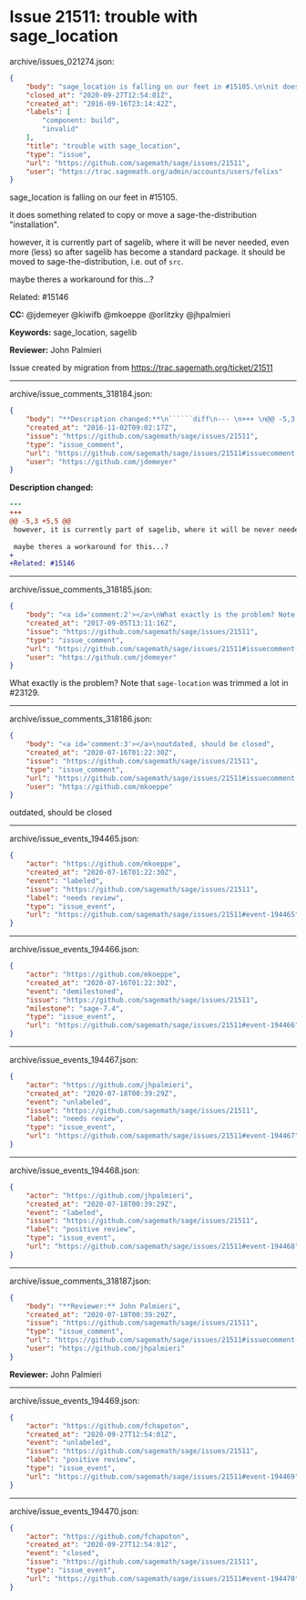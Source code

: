 # Issue 21511: trouble with sage_location

archive/issues_021274.json:
```json
{
    "body": "sage_location is falling on our feet in #15105.\n\nit does something related to copy or move a sage-the-distribution \"installation\".\n\nhowever, it is currently part of sagelib, where it will be never needed, even more (less) so after sagelib has become a standard package. it should be moved to sage-the-distribution, i.e. out of `src`.\n\nmaybe theres a workaround for this...?\n\nRelated: #15146\n\n**CC:**  @jdemeyer @kiwifb @mkoeppe @orlitzky @jhpalmieri\n\n**Keywords:** sage_location, sagelib\n\n**Reviewer:** John Palmieri\n\nIssue created by migration from https://trac.sagemath.org/ticket/21511\n\n",
    "closed_at": "2020-09-27T12:54:01Z",
    "created_at": "2016-09-16T23:14:42Z",
    "labels": [
        "component: build",
        "invalid"
    ],
    "title": "trouble with sage_location",
    "type": "issue",
    "url": "https://github.com/sagemath/sage/issues/21511",
    "user": "https://trac.sagemath.org/admin/accounts/users/felixs"
}
```
sage_location is falling on our feet in #15105.

it does something related to copy or move a sage-the-distribution "installation".

however, it is currently part of sagelib, where it will be never needed, even more (less) so after sagelib has become a standard package. it should be moved to sage-the-distribution, i.e. out of `src`.

maybe theres a workaround for this...?

Related: #15146

**CC:**  @jdemeyer @kiwifb @mkoeppe @orlitzky @jhpalmieri

**Keywords:** sage_location, sagelib

**Reviewer:** John Palmieri

Issue created by migration from https://trac.sagemath.org/ticket/21511





---

archive/issue_comments_318184.json:
```json
{
    "body": "**Description changed:**\n``````diff\n--- \n+++ \n@@ -5,3 +5,5 @@\n however, it is currently part of sagelib, where it will be never needed, even more (less) so after sagelib has become a standard package. it should be moved to sage-the-distribution, i.e. out of `src`.\n \n maybe theres a workaround for this...?\n+\n+Related: #15146\n``````\n",
    "created_at": "2016-11-02T09:02:17Z",
    "issue": "https://github.com/sagemath/sage/issues/21511",
    "type": "issue_comment",
    "url": "https://github.com/sagemath/sage/issues/21511#issuecomment-318184",
    "user": "https://github.com/jdemeyer"
}
```

**Description changed:**
``````diff
--- 
+++ 
@@ -5,3 +5,5 @@
 however, it is currently part of sagelib, where it will be never needed, even more (less) so after sagelib has become a standard package. it should be moved to sage-the-distribution, i.e. out of `src`.
 
 maybe theres a workaround for this...?
+
+Related: #15146
``````




---

archive/issue_comments_318185.json:
```json
{
    "body": "<a id='comment:2'></a>\nWhat exactly is the problem? Note that `sage-location` was trimmed a lot in #23129.",
    "created_at": "2017-09-05T13:11:16Z",
    "issue": "https://github.com/sagemath/sage/issues/21511",
    "type": "issue_comment",
    "url": "https://github.com/sagemath/sage/issues/21511#issuecomment-318185",
    "user": "https://github.com/jdemeyer"
}
```

<a id='comment:2'></a>
What exactly is the problem? Note that `sage-location` was trimmed a lot in #23129.



---

archive/issue_comments_318186.json:
```json
{
    "body": "<a id='comment:3'></a>\noutdated, should be closed",
    "created_at": "2020-07-16T01:22:30Z",
    "issue": "https://github.com/sagemath/sage/issues/21511",
    "type": "issue_comment",
    "url": "https://github.com/sagemath/sage/issues/21511#issuecomment-318186",
    "user": "https://github.com/mkoeppe"
}
```

<a id='comment:3'></a>
outdated, should be closed



---

archive/issue_events_194465.json:
```json
{
    "actor": "https://github.com/mkoeppe",
    "created_at": "2020-07-16T01:22:30Z",
    "event": "labeled",
    "issue": "https://github.com/sagemath/sage/issues/21511",
    "label": "needs review",
    "type": "issue_event",
    "url": "https://github.com/sagemath/sage/issues/21511#event-194465"
}
```



---

archive/issue_events_194466.json:
```json
{
    "actor": "https://github.com/mkoeppe",
    "created_at": "2020-07-16T01:22:30Z",
    "event": "demilestoned",
    "issue": "https://github.com/sagemath/sage/issues/21511",
    "milestone": "sage-7.4",
    "type": "issue_event",
    "url": "https://github.com/sagemath/sage/issues/21511#event-194466"
}
```



---

archive/issue_events_194467.json:
```json
{
    "actor": "https://github.com/jhpalmieri",
    "created_at": "2020-07-18T00:39:29Z",
    "event": "unlabeled",
    "issue": "https://github.com/sagemath/sage/issues/21511",
    "label": "needs review",
    "type": "issue_event",
    "url": "https://github.com/sagemath/sage/issues/21511#event-194467"
}
```



---

archive/issue_events_194468.json:
```json
{
    "actor": "https://github.com/jhpalmieri",
    "created_at": "2020-07-18T00:39:29Z",
    "event": "labeled",
    "issue": "https://github.com/sagemath/sage/issues/21511",
    "label": "positive review",
    "type": "issue_event",
    "url": "https://github.com/sagemath/sage/issues/21511#event-194468"
}
```



---

archive/issue_comments_318187.json:
```json
{
    "body": "**Reviewer:** John Palmieri",
    "created_at": "2020-07-18T00:39:29Z",
    "issue": "https://github.com/sagemath/sage/issues/21511",
    "type": "issue_comment",
    "url": "https://github.com/sagemath/sage/issues/21511#issuecomment-318187",
    "user": "https://github.com/jhpalmieri"
}
```

**Reviewer:** John Palmieri



---

archive/issue_events_194469.json:
```json
{
    "actor": "https://github.com/fchapoton",
    "created_at": "2020-09-27T12:54:01Z",
    "event": "unlabeled",
    "issue": "https://github.com/sagemath/sage/issues/21511",
    "label": "positive review",
    "type": "issue_event",
    "url": "https://github.com/sagemath/sage/issues/21511#event-194469"
}
```



---

archive/issue_events_194470.json:
```json
{
    "actor": "https://github.com/fchapoton",
    "created_at": "2020-09-27T12:54:01Z",
    "event": "closed",
    "issue": "https://github.com/sagemath/sage/issues/21511",
    "type": "issue_event",
    "url": "https://github.com/sagemath/sage/issues/21511#event-194470"
}
```
